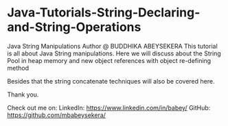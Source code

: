 # Java-Tutorials-String-Declaring-and-String-Operations
Java String Manipulations
 Author @ BUDDHIKA ABEYSEKERA
This tutorial is all about Java String manipulations.
 Here we will discuss about the String Pool in heap memory and new object 
 references with object re-defining method
 
 Besides that the string concatenate techniques will also be covered here.
  
 Thank you.
  
 Check out me on: LinkedIn: https://www.linkedin.com/in/babey/ 
 					GitHub: https://github.com/mbabeysekera/
